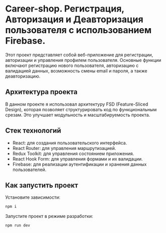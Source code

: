 # Career-shop. Регистрация, Авторизация и Деавторизация пользователя с использованием Firebase.
Этот проект представляет собой веб-приложение для регистрации, авторизации и управления профилем пользователя. Основные функции включают регистрацию нового пользователя, авторизацию с валидацией данных, возможность смены email и пароля, а также деавторизацию.

## Архитектура проекта
В данном проекте я использовал архитектуру FSD (Feature-Sliced Design), которая позволяет структурировать код по функциональным срезам. Это улучшает модульность и масштабируемость проекта.

## Стек технологий
- React: для создания пользовательского интерфейса.
- React Router: для управления маршрутизацией.
- Redux Toolkit: для управления состоянием приложения.
- React Hook Form: для управления формами и их валидации.
- Firebase: для реализации аутентификации и хранения данных пользователей.

## Как запустить проект

Установите зависимости:

```bash
npm i
```

Запустите проект в режиме разработки:

```bash
npm run dev
```
